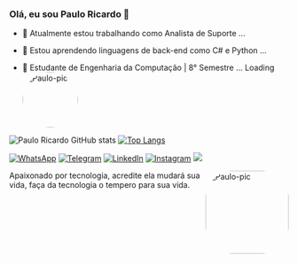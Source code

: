 ### Olá, eu sou Paulo Ricardo 👋

- 🔭 Atualmente estou trabalhando como Analista de Suporte ...

- 🌱 Estou aprendendo linguagens de back-end como C# e Python ...
- 🌱 Estudante de Engenharia da Computação | 8° Semestre ... Loading<img align="center" alt="Paulo-pic" height="100" style="border-radius:50px;" src="https://media.discordapp.net/attachments/1072521168608829485/1072521232379027527/gif-carregando-loading.gif">
</div>

![Paulo Ricardo GitHub stats](https://github-readme-stats.vercel.app/api?username=paulo-RP&show_icons=true&theme=merko) [![Top Langs](https://github-readme-stats.vercel.app/api/top-langs/?username=paulo-RP&layout=compact)](https://github.com/anuraghazra/github-readme-stats)


[![WhatsApp](https://img.shields.io/badge/WhatsApp-25D366?style=for-the-badge&logo=whatsapp&logoColor=white
)](https://wa.me/5511940703130) [![Telegram](https://img.shields.io/badge/Telegram-2CA5E0?style=for-the-badge&logo=telegram&logoColor=white
)](https://t.me/@PRPS_94) [![LinkedIn](https://img.shields.io/badge/LinkedIn-0077B5?style=for-the-badge&logo=linkedin&logoColor=white)](https://www.linkedin.com/in/pauloricardo-1994/) [![Instagram](https://img.shields.io/badge/Instagram-E4405F?style=for-the-badge&logo=instagram&logoColor=white)](https://www.instagram.com/paulo_kadu/) <a href="https://discord.gg/gkFa4WhT" target="_blank"><img src="https://img.shields.io/badge/Discord-7289DA?style=for-the-badge&logo=discord&logoColor=white" target="_blank"></a> 


<img align="right" alt="Paulo-pic" height="150" style="border-radius:50px;" src="https://media.discordapp.net/attachments/596128688139927593/1037399922456137728/download20221103130852.png">
</div>

Apaixonado por tecnologia, acredite ela mudará sua vida, faça da tecnologia o tempero para sua vida.
